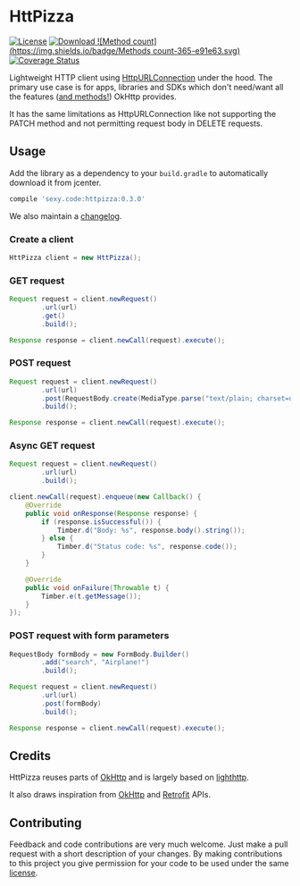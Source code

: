# HttPizza

[![License](https://img.shields.io/badge/license-Apache%202-blue.svg)](https://www.apache.org/licenses/LICENSE-2.0)
[![Download](https://api.bintray.com/packages/reisub/maven/httpizza/images/download.svg) ](https://bintray.com/reisub/maven/httpizza/_latestVersion)
[![Method count](https://img.shields.io/badge/Methods count-365-e91e63.svg)](http://www.methodscount.com/?lib=sexy.code%3Ahttpizza%3A0.3.0)
[![Coverage Status](https://coveralls.io/repos/github/reisub/HttPizza/badge.svg?branch=coveralls)](https://coveralls.io/github/reisub/HttPizza?branch=master)

Lightweight HTTP client using [HttpURLConnection](http://developer.android.com/intl/es/reference/java/net/HttpURLConnection.html) under the hood.
The primary use case is for apps, libraries and SDKs which don't need/want all the features ([and methods!](http://www.methodscount.com/?lib=com.squareup.okhttp3%3Aokhttp%3A3.0.1)) OkHttp provides.

It has the same limitations as HttpURLConnection like not supporting the PATCH method and not permitting request body in DELETE requests.

## Usage

Add the library as a dependency to your ```build.gradle``` to automatically download it from jcenter.

```groovy
compile 'sexy.code:httpizza:0.3.0'
```

We also maintain a [changelog](CHANGELOG.md).

### Create a client

```java
HttPizza client = new HttPizza();
```

### GET request

```java
Request request = client.newRequest()
        .url(url)
        .get()
        .build();

Response response = client.newCall(request).execute();
```

### POST request

```java
Request request = client.newRequest()
        .url(url)
        .post(RequestBody.create(MediaType.parse("text/plain; charset=utf-8"), "requestBody"))
        .build();

Response response = client.newCall(request).execute();
```

### Async GET request

```java
Request request = client.newRequest()
        .url(url)
        .build();

client.newCall(request).enqueue(new Callback() {
    @Override
    public void onResponse(Response response) {
        if (response.isSuccessful()) {
            Timber.d("Body: %s", response.body().string());
        } else {
            Timber.d("Status code: %s", response.code());
        }
    }

    @Override
    public void onFailure(Throwable t) {
        Timber.e(t.getMessage());
    }
});
```

### POST request with form parameters

```java
RequestBody formBody = new FormBody.Builder()
        .add("search", "Airplane!")
        .build();

Request request = client.newRequest()
        .url(url)
        .post(formBody)
        .build();

Response response = client.newCall(request).execute();
```

## Credits

HttPizza reuses parts of [OkHttp](https://github.com/square/okhttp) and is largely based on [lighthttp](https://github.com/satorufujiwara/lighthttp).

It also draws inspiration from [OkHttp](https://github.com/square/okhttp) and [Retrofit](https://github.com/square/retrofit) APIs.

## Contributing

Feedback and code contributions are very much welcome. Just make a pull request with a short description of your changes. By making contributions to this project you give permission for your code to be used under the same [license](LICENSE).
